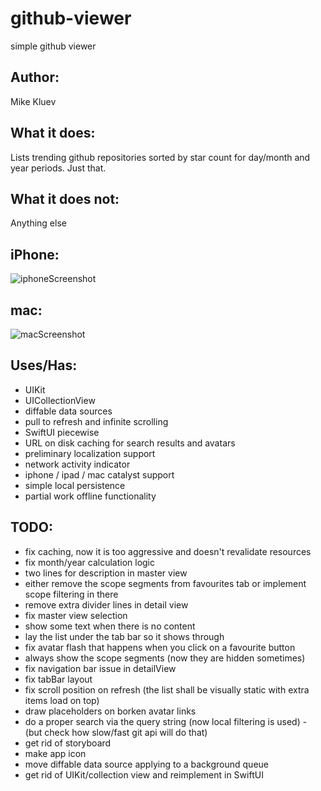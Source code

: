 # github-viewer
simple github viewer

## Author:
Mike Kluev

## What it does:
Lists trending github repositories sorted by star count for day/month and year periods. Just that.

## What it does not:
Anything else

## iPhone:
![iphoneScreenshot](https://github.com/mikekl/github-viewer/blob/master/screenshots/iphone.png)

## mac:
![macScreenshot](https://github.com/mikekl/github-viewer/blob/master/screenshots/mac.png)

## Uses/Has:
* UIKit
* UICollectionView
* diffable data sources
* pull to refresh and infinite scrolling
* SwiftUI piecewise
* URL on disk caching for search results and avatars
* preliminary localization support
* network activity indicator
* iphone / ipad / mac catalyst support
* simple local persistence
* partial work offline functionality

## TODO:
* fix caching, now it is too aggressive and doesn't revalidate resources
* fix month/year calculation logic
* two lines for description in master view
* either remove the scope segments from favourites tab or implement scope filtering in there
* remove extra divider lines in detail view
* fix master view selection
* show some text when there is no content
* lay the list under the tab bar so it shows through
* fix avatar flash that happens when you click on a favourite button
* always show the scope segments (now they are hidden sometimes)
* fix navigation bar issue in detailView
* fix tabBar layout
* fix scroll position on refresh (the list shall be visually static with extra items load on top)
* draw placeholders on borken avatar links
* do a proper search via the query string (now local filtering is used) - (but check how slow/fast git api will do that)
* get rid of storyboard
* make app icon
* move diffable data source applying to a background queue
* get rid of UIKit/collection view and reimplement in SwiftUI

